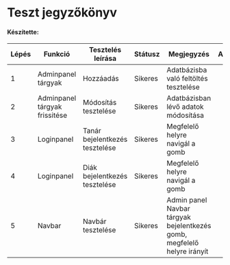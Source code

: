 # Teszt jegyzőkönyv
#### Készítette: 

Lépés | Funkció | Tesztelés leírása | Státusz | Megjegyzés | Aláírás | Időpont
--- | --- | --- | --- | --- | --- | --- 
1 | Adminpanel tárgyak | Hozzáadás  | Sikeres | Adatbázisba való feltöltés tesztelése |  | 2023.04.25. 
2 | Adminpanel tárgyak frissitése | Módosítás tesztelése | Sikeres | Adatbázisban lévő adatok módosítása |  | 2023.04.25.
3 | Loginpanel | Tanár bejelentkezés tesztelése |  Sikeres | Megfelelő helyre navigál a gomb |  | 2023.04.25.
4 | Loginpanel | Diák bejelentkezés tesztelése |  Sikeres | Megfelelő helyre navigál a gomb |  | 2023.04.25.
5 | Navbar | Navbár tesztelése | Sikeres| Admin panel Navbar tárgyak bejelentkezés gomb, megfelelő helyre irányít  |  | 2023.04.25.
